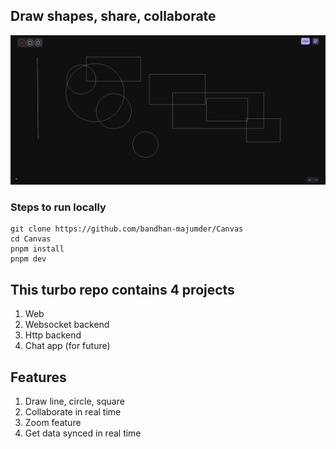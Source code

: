 ## Draw shapes, share, collaborate

![demo image](/assets/image.png)

### Steps to run locally

```
git clone https://github.com/bandhan-majumder/Canvas
cd Canvas
pnpm install
pnpm dev
```

## This turbo repo contains 4 projects
1. Web 
2. Websocket backend
3. Http backend
4. Chat app (for future)

## Features
1. Draw line, circle, square
2. Collaborate in real time
3. Zoom feature
4. Get data synced in real time